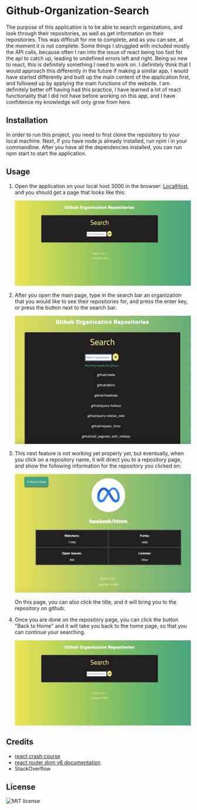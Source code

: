 # Github-Organization-Search

The purpose of this application is to be able to search organizations, and look through their repositories, as well as get information on their repositories. This was difficult for me to complete, and as you can see, at the moment it is not complete. Some things I struggled with included mostly the API calls, because often I ran into the issue of react being too fast for the api to catch up, leading to undefined errors left and right. Being so new to react, this is definitely something I need to work on. I definitely think that I would approach this differently in the future if making a similar app, I would have started differently and built up the main content of the application first, and followed up by applying the main functions of the website. I am definitely better off having had this practice, I have learned a lot of react functionality that I did not have before working on this app, and I have confidence my knowledge will only grow from here.  


## Installation

In order to run this project, you need to first clone the repository to your local machine. Next, if you have node.js already installed, run npm i in your commandline. After you have all the dependencies installed, you can run npm start to start the application. 

## Usage
1.  Open the application on your local host 3000 in the browser: [LocalHost](http://localhost:3000/), and you should get a page that looks like this: 

    ![main search page](./readme-imgs/main-pg.png)

2. After you open the main page, type in the search bar an organization that you would like to see their repositories for, and press the enter key, or press the button next to the search bar. 

    ![after search](./readme-imgs/after-search.png)

3. This next feature is not working yet properly yet, but eventually, when you click on a repository name, it will direct you to a repository page, and show the following information for the repository you clicked on: 

    ![repository page](./readme-imgs/repo-pg.png)

    On this page, you can also click the title, and it will bring you to the repository on github. 

4. Once you are done on the repository page, you can click the button "Back to Home" and it will take you back to the home page, so that you can continue your searching. 

    ![main search page](./readme-imgs/main-pg.png)



## Credits

- [react crash course](https://www.youtube.com/watch?v=w7ejDZ8SWv8)
- [react router dom v6 documentation](https://reactrouter.com/docs/en/v6/getting-started/overview)
- StackOverflow



## License

![MIT license](https://img.shields.io/badge/License-MIT-green)